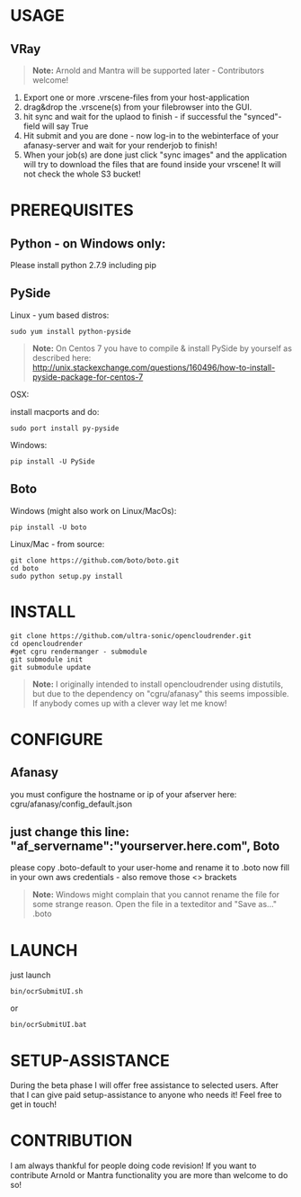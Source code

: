 USAGE
=====
VRay
----

> **Note:**
> Arnold and Mantra will be supported later - Contributors welcome!

1. Export one or more .vrscene-files from your host-application 
2. drag&drop the .vrscene(s) from your filebrowser into the GUI.
3. hit sync and wait for the uplaod to finish - if successful the "synced"-field will say True
4. Hit submit and you are done - now log-in to the webinterface of your afanasy-server and wait for your renderjob to finish!
5. When your job(s) are done just click "sync images" and the application will try to download the files that are found inside your vrscene! It will not check the whole S3 bucket!

PREREQUISITES
=============
Python - on Windows only:
----------------

Please install python 2.7.9 including pip

PySide
------

Linux - yum based distros:

```
sudo yum install python-pyside
```

> **Note:**
> On Centos 7 you have to compile & install PySide by yourself as described here:
> http://unix.stackexchange.com/questions/160496/how-to-install-pyside-package-for-centos-7

OSX:

install macports and do:
```
sudo port install py-pyside
```
Windows:
```
pip install -U PySide
```

Boto
----

Windows (might also work on Linux/MacOs):
```
pip install -U boto
```
Linux/Mac - from source:
```
git clone https://github.com/boto/boto.git
cd boto
sudo python setup.py install
```

INSTALL
=======

```
git clone https://github.com/ultra-sonic/opencloudrender.git
cd opencloudrender
#get cgru rendermanger - submodule
git submodule init
git submodule update
```
> **Note:**
> I originally intended to install opencloudrender using distutils, but due to the dependency on "cgru/afanasy" this seems impossible.
> If anybody comes up with a clever way let me know!

CONFIGURE
=========
Afanasy
---------
you must configure the hostname or ip of your afserver here:
cgru/afanasy/config_default.json

just change this line:
"af_servername":"yourserver.here.com",
Boto
-----
please copy .boto-default to your user-home and rename it to .boto
now fill in your own aws credentials - also remove those <> brackets
> **Note:**
> Windows might complain that you cannot rename the file for some strange reason. Open the file in a texteditor and "Save as..." .boto

LAUNCH
======
just launch 
```
bin/ocrSubmitUI.sh
```
or
```
bin/ocrSubmitUI.bat
```

SETUP-ASSISTANCE
================
During the beta phase I will offer free assistance to selected users. After that I can give paid setup-assistance to anyone who needs it! Feel free to get in touch!

CONTRIBUTION
============
I am always thankful for people doing code revision!
If you want to contribute Arnold or Mantra functionality you are more than welcome to do so!